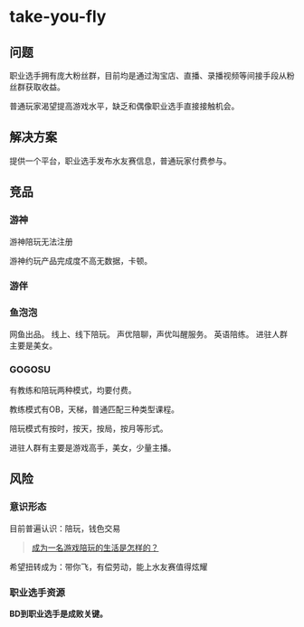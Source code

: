 # take-you-fly

## 问题
职业选手拥有庞大粉丝群，目前均是通过淘宝店、直播、录播视频等间接手段从粉丝群获取收益。

普通玩家渴望提高游戏水平，缺乏和偶像职业选手直接接触机会。

## 解决方案
提供一个平台，职业选手发布水友赛信息，普通玩家付费参与。

## 竞品
### 游神
游神陪玩无法注册

游神约玩产品完成度不高无数据，卡顿。

### 游伴


### 鱼泡泡
网鱼出品。
线上、线下陪玩。
声优陪聊，声优叫醒服务。
英语陪练。
进驻人群主要是美女。

### GOGOSU
有教练和陪玩两种模式，均要付费。

教练模式有OB，天梯，普通匹配三种类型课程。

陪玩模式有按时，按天，按局，按月等形式。

进驻人群有主要是游戏高手，美女，少量主播。

## 风险
### 意识形态
目前普遍认识：陪玩，钱色交易
>[成为一名游戏陪玩的生活是怎样的？](https://www.zhihu.com/question/49881871)

希望扭转成为：带你飞，有偿劳动，能上水友赛值得炫耀

### 职业选手资源
**BD到职业选手是成败关键。**


